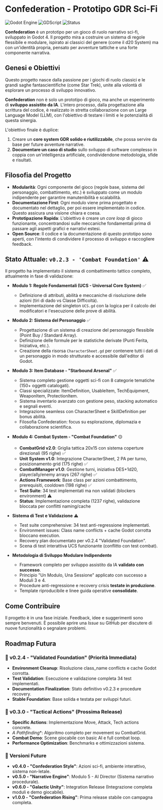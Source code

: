 # Confederation - Prototipo GDR Sci-Fi

![Godot Engine](https://img.shields.io/badge/Godot%20Engine-4.x-blue?style=for-the-badge&logo=godot-engine)
![GDScript](https://img.shields.io/badge/GDScript-Custom-orange?style=for-the-badge&logo=gdscript)
![Status](https://img.shields.io/badge/Status-In%20Sviluppo-green?style=for-the-badge)

**Confederation** è un prototipo per un gioco di ruolo narrativo sci-fi, sviluppato in Godot 4. Il progetto mira a costruire un sistema di regole flessibile e modulare, ispirato ai classici del genere (come il d20 System) ma con un'identità propria, pensato per avventure tattiche e una forte componente narrativa.

## Genesi e Obiettivi

Questo progetto nasce dalla passione per i giochi di ruolo classici e le grandi saghe fantascientifiche (come Star Trek), unite alla volontà di esplorare un processo di sviluppo innovativo.

**Confederation** non è solo un prototipo di gioco, ma anche un esperimento di **sviluppo assistito da IA**. L'intero processo, dalla progettazione alla scrittura del codice, è realizzato in stretta collaborazione con un Large Language Model (LLM), con l'obiettivo di testare i limiti e le potenzialità di questa sinergia.

L'obiettivo finale è duplice:
1.  Creare un **core system GDR solido e riutilizzabile**, che possa servire da base per future avventure narrative.
2.  **Documentare un caso di studio** sullo sviluppo di software complesso in coppia con un'intelligenza artificiale, condividendone metodologia, sfide e risultati.

## Filosofia del Progetto

*   **Modularità**: Ogni componente del gioco (regole base, sistema del personaggio, combattimento, etc.) è sviluppato come un modulo indipendente per garantire manutenibilità e scalabilità.
*   **Documentazione First**: Ogni modulo viene prima progettato e documentato nel dettaglio, per poi essere implementato in codice. Questo assicura una visione chiara e coesa.
*   **Prototipazione Rapida**: L'obiettivo è creare un *core loop* di gioco funzionante, concentrandosi sulle meccaniche fondamentali prima di passare agli aspetti grafici e narrativi estesi.
*   **Open Source**: Il codice e la documentazione di questo prototipo sono aperti, con l'intento di condividere il processo di sviluppo e raccogliere feedback.

## Stato Attuale: `v0.2.3 - 'Combat Foundation'` ⚠️

Il progetto ha implementato il sistema di combattimento tattico completo, attualmente in fase di validazione:

*   **Modulo 1: Regole Fondamentali (UCS - Universal Core System)** ✅
    *   Definizione di attributi, abilità e meccaniche di risoluzione delle azioni (tiri di dado vs Classe Difficoltà).
    *   Implementazione del singleton `UCS.gd` con la logica per il calcolo dei modificatori e l'esecuzione delle prove di abilità.

*   **Modulo 2: Sistema del Personaggio** ✅
    *   Progettazione di un sistema di creazione del personaggio flessibile (Point Buy / Standard Array).
    *   Definizione delle formule per le statistiche derivate (Punti Ferita, Iniziativa, etc.).
    *   Creazione della risorsa `CharacterSheet.gd` per contenere tutti i dati di un personaggio in modo strutturato e accessibile dall'editor di Godot.

*   **Modulo 3: Item Database - "Starbound Arsenal"** ✅
    *   Sistema completo gestione oggetti sci-fi con 8 categorie tematiche (150+ oggetti catalogati).
    *   Classi specializzate: ItemDefinition, UsableItem, TechEquipment, WeaponItem, ProtectionItem.
    *   Sistema inventario avanzato con gestione peso, stacking automatico e segnali eventi.
    *   Integrazione seamless con CharacterSheet e SkillDefinition per bonus abilità.
    *   Filosofia Confederation: focus su esplorazione, diplomazia e collaborazione scientifica.

*   **Modulo 4: Combat System - "Combat Foundation"** 🟡
    *   **CombatGrid v2.0**: Griglia tattica 20x15 con sistema coperture direzionali (95 righe) ✅
    *   **Unit System v1.0**: Integrazione CharacterSheet, 2 PA per turno, posizionamento grid (175 righe) ✅
    *   **CombatManager v1.0**: Gestione turni, iniziativa DES+1d20, player/ally/enemy arrays (267 righe) ✅
    *   **Actions Framework**: Base class per azioni combattimento, prerequisiti, cooldown (198 righe) ✅
    *   **Test Suite**: 34 test implementati ma non validati (blockers environment) ⚠️
    *   **Status**: Implementazione completa (1237 righe), validazione bloccata per conflitti naming/cache

*   **Sistema di Test e Validazione** ⚠️
    *   Test suite comprehensive: 34 test anti-regressione implementati.
    *   Environment issues: Class name conflicts + cache Godot corrotta bloccano execution.
    *   Recovery plan documentato per v0.2.4 "Validated Foundation".
    *   Scena di test interattiva UCS funzionante (conflitto con test combat).

*   **Metodologia di Sviluppo Modulare Indipendente**
    *   Framework completo per sviluppo assistito da IA **validato con successo**.
    *   Principio "Un Modulo, Una Sessione" applicato con successo a Moduli 3 e 4.
    *   Procedure anti-regressione e recovery crisis **testate in produzione**.
    *   Template riproducibile e linee guida operative **consolidate**.

## Come Contribuire

Il progetto è in una fase iniziale. Feedback, idee e suggerimenti sono sempre benvenuti. È possibile aprire una *Issue* su GitHub per discutere di nuove funzionalità o segnalare problemi.

## Roadmap Futura

### 🚨 **v0.2.4 - "Validated Foundation"** (Priorità Immediata)
*   **Environment Cleanup**: Risoluzione class_name conflicts e cache Godot corrotta.
*   **Test Validation**: Esecuzione e validazione completa 34 test implementati.
*   **Documentation Finalization**: Stato definitivo v0.2.3 e procedure recovery.
*   **Stable Foundation**: Base solida e testata per sviluppi futuri.

### 🎯 **v0.3.0 - "Tactical Actions"** (Prossima Release)
*   **Specific Actions**: Implementazione Move, Attack, Tech actions concrete.
*   **A* Pathfinding**: Algoritmo completo per movement su CombatGrid.
*   **Combat Demo**: Scene giocabile con basic AI e full combat loop.
*   **Performance Optimization**: Benchmarks e ottimizzazioni sistema.

### 🔮 **Versioni Future**
*   **v0.4.0 - "Confederation Style"**: Azioni sci-fi, ambiente interattivo, sistema non-letale.
*   **v0.5.0 - "Narrative Engine"**: Modulo 5 - AI Director (Sistema narrativo procedurale).
*   **v0.6.0 - "Galactic Unity"**: Integration Release (Integrazione completa moduli e demo giocabile).
*   **v1.0.0 - "Confederation Rising"**: Prima release stabile con campagna completa.
